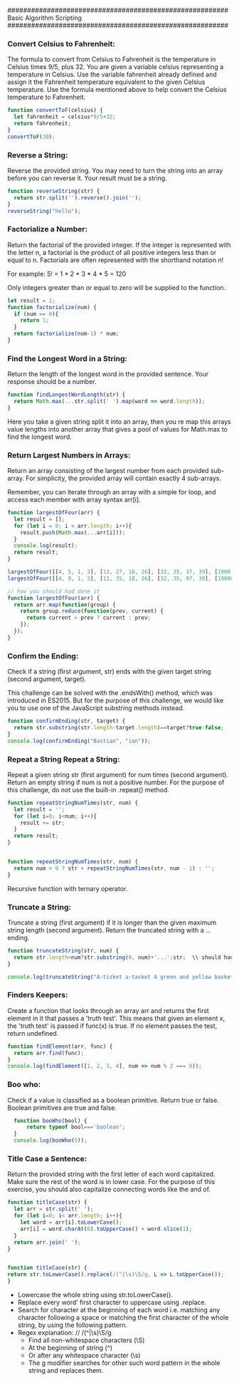 
########################################################
Basic Algorithm Scripting
########################################################


### Convert Celsius to Fahrenheit:
The formula to convert from Celsius to Fahrenheit is the temperature in Celsius times 9/5, plus 32.
You are given a variable celsius representing a temperature in Celsius. Use the variable fahrenheit already defined and assign it the Fahrenheit temperature equivalent to the given Celsius temperature. Use the formula mentioned above to help convert the Celsius temperature to Fahrenheit.
  ```js
  function convertToF(celsius) {
    let fahrenheit = celsius*9/5+32;
    return fahrenheit;
  }
  convertToF(30);
  ```


### Reverse a String:
Reverse the provided string.
You may need to turn the string into an array before you can reverse it.
Your result must be a string.
  ```js
  function reverseString(str) {
    return str.split('').reverse().join('');
  }
  reverseString("hello");
  ```


### Factorialize a Number:
Return the factorial of the provided integer.
If the integer is represented with the letter n, a factorial is the product of all positive integers less than or equal to n.
Factorials are often represented with the shorthand notation n!

For example: 5! = 1 * 2 * 3 * 4 * 5 = 120

Only integers greater than or equal to zero will be supplied to the function.
  ```js
  let result = 1;
  function factorialize(num) {
    if (num == 0){
      return 1;
    }
    return factorialize(num-1) * num;
  }
  ```


### Find the Longest Word in a String:
Return the length of the longest word in the provided sentence.
Your response should be a number.
  ```js
  function findLongestWordLength(str) {
    return Math.max(...str.split(' ').map(word => word.length));
  }
  ```
Here you take a given string split it into an array, then you re map this arrays value lengths into another array that gives a pool of values for Math.max to find the longest word.

### Return Largest Numbers in Arrays:
Return an array consisting of the largest number from each provided sub-array. For simplicity, the provided array will contain exactly 4 sub-arrays.

Remember, you can iterate through an array with a simple for loop, and access each member with array syntax arr[i].
  ```js
  function largestOfFour(arr) {
    let result = [];
    for (let i = 0; i < arr.length; i++){
      result.push(Math.max(...arr[i]));
    }
    console.log(result);
    return result;
  }

  largestOfFour([[4, 5, 1, 3], [13, 27, 18, 26], [32, 35, 37, 39], [1000, 1001, 857, 1]]);
  largestOfFour([[4, 9, 1, 3], [13, 35, 18, 26], [32, 35, 97, 39], [1000000, 1001, 857, 1]])

// how you should had done it
  function largestOfFour(arr) {
    return arr.map(function(group) {
      return group.reduce(function(prev, current) {
        return current > prev ? current : prev;
      });
    });
  } 
  ```


### Confirm the Ending:
Check if a string (first argument, str) ends with the given target string (second argument, target).

This challenge can be solved with the .endsWith() method, which was introduced in ES2015. But for the purpose of this challenge, we would like you to use one of the JavaScript substring methods instead.
  ```js
  function confirmEnding(str, target) {
    return str.substring(str.length-target.length)==target?true:false;
  }
  console.log(confirmEnding("Bastian", "ian"));
  ```


### Repeat a String Repeat a String:
Repeat a given string str (first argument) for num times (second argument). Return an empty string if num is not a positive number. For the purpose of this challenge, do not use the built-in .repeat() method.
  ```js
  function repeatStringNumTimes(str, num) {
    let result = '';
    for (let i=0; i<num; i++){
      result += str;
    }
    return result;
  }


  function repeatStringNumTimes(str, num) {
    return num > 0 ? str + repeatStringNumTimes(str, num - 1) : '';
  }
  ```
Recursive function with ternary operator.


### Truncate a String:
Truncate a string (first argument) if it is longer than the given maximum string length (second argument). 
Return the truncated string with a ... ending.
  ```js
  function truncateString(str, num) {
    return str.length>num?str.substring(0, num)+'...':str;  \\ should had used slice instead of substring
  }

  console.log(truncateString("A-tisket a-tasket A green and yellow basket", 8));
  ```



### Finders Keepers:
Create a function that looks through an array arr and returns the first element in it that passes a 'truth test'. This means that given an element x, the 'truth test' is passed if func(x) is true. If no element passes the test, return undefined.
  ```js
  function findElement(arr, func) {
    return arr.find(func);
  }
  console.log(findElement([1, 2, 3, 4], num => num % 2 === 0));
  ```


### Boo who:
Check if a value is classified as a boolean primitive. Return true or false.
Boolean primitives are true and false.
  ```js
    function booWho(bool) {
        return typeof bool==='boolean';
    }
    console.log(booWho(5));
  ```


### Title Case a Sentence:
Return the provided string with the first letter of each word capitalized. Make sure the rest of the word is in lower case.
For the purpose of this exercise, you should also capitalize connecting words like the and of.
  ```js
  function titleCase(str) {
    let arr = str.split(' ');
    for (let i=0; i< arr.length; i++){
      let word = arr[i].toLowerCase();
      arr[i] = word.charAt(0).toUpperCase() + word.slice(1);
    }
    return arr.join(' ');
  }


  function titleCase(str) {
  return str.toLowerCase().replace(/(^|\s)\S/g, L => L.toUpperCase());
  }
  ```
  - Lowercase the whole string using str.toLowerCase().
  - Replace every word’ first character to uppercase using .replace.
  - Search for character at the beginning of each word i.e. matching any character following a space or matching the first character of the whole string, by using the following pattern.
  - Regex explanation:  //  /(^|\s)\S/g
    - Find all non-whitespace characters (\S)
    - At the beginning of string (^)
    - Or after any whitespace character (\s)
    - The g modifier searches for other such word pattern in the whole string and replaces them.


### 

  ```js

  ```


### 

  ```js

  ```





